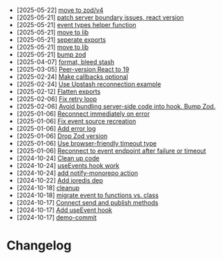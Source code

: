 - [2025-05-22] [move to zod/v4](https://github.com/RubricLab/events/commit/b401a1445fa89a2712930ab07f3fa1992098a746)
- [2025-05-21] [patch server boundary issues, react version](https://github.com/RubricLab/events/commit/c628959e5c7c928a8ba0091cb3c9f604f49a7c79)
- [2025-05-21] [event types helper function](https://github.com/RubricLab/events/commit/f64f8ff4868b748f7119694caa0002e0f82b5f15)
- [2025-05-21] [move to lib](https://github.com/RubricLab/events/commit/89a6317f1e9a63e6ec8b2a33e8e99db05a42201d)
- [2025-05-21] [seperate exports](https://github.com/RubricLab/events/commit/2efc31f4715d6e29721ef2c47842774095cac8d1)
- [2025-05-21] [move to lib](https://github.com/RubricLab/events/commit/cdecc9977dbef7a36a6d7e491cd7dc831b4328d4)
- [2025-05-21] [bump zod](https://github.com/RubricLab/events/commit/23c8768b682edfae2e7bd9fb228f85d98ccf07bc)
- [2025-04-07] [format, bleed stash](https://github.com/RubricLab/events/commit/671ff00a2cc819059a02437c3d38d4e879206946)
- [2025-03-05] [Peer-version React to 19](https://github.com/RubricLab/events/commit/c63acd11e8d49c4eca24145d519eeb8048ba9553)
- [2025-02-24] [Make callbacks optional](https://github.com/RubricLab/events/commit/f5d83a9e54c2b1a2dc251ec278b5b1c3952a2bfd)
- [2025-02-24] [Use Upstash reconnection example](https://github.com/RubricLab/events/commit/67b03b6b9a4b4147ff4fbed16e31fe6076747ef3)
- [2025-02-12] [Flatten exports](https://github.com/RubricLab/events/commit/2dc974ac8fb40398f4759016f72f327ef5b1d532)
- [2025-02-06] [Fix retry loop](https://github.com/RubricLab/events/commit/9237d47d5c2d39cf5231ea520291e0bb871c71d8)
- [2025-02-06] [Avoid bundling server-side code into hook. Bump Zod.](https://github.com/RubricLab/events/commit/d81503d74154983bfa2f9d6b2a04cddaf569d36b)
- [2025-01-06] [Reconnect immediately on error](https://github.com/RubricLab/events/commit/92bdcca1192966681afa0411f89c001bc9d6684a)
- [2025-01-06] [Fix event source recreation](https://github.com/RubricLab/events/commit/fe2eecd1044bd62c6b585ec0da170c2b2f076194)
- [2025-01-06] [Add error log](https://github.com/RubricLab/events/commit/ddc3710d64c57c8396b262c479a11e06ac7a2c75)
- [2025-01-06] [Drop Zod version](https://github.com/RubricLab/events/commit/9a7941f9b63ef530410fbc49d60fe6b4e7faa6d8)
- [2025-01-06] [Use browser-friendly timeout type](https://github.com/RubricLab/events/commit/12542ba319de946b825e703a5c1f6a3903a2402c)
- [2025-01-06] [Reconnect to event endpoint after failure or timeout](https://github.com/RubricLab/events/commit/04b943be5d413d3e3d7c8316a794c1a69e0f6627)
- [2024-10-24] [Clean up code](https://github.com/RubricLab/events/commit/1779a672ef8a5771e4b77e62e7c3ba49b985c375)
- [2024-10-24] [useEvents hook work](https://github.com/RubricLab/events/commit/13bc06d3e26fd6d374b66bf95c43253471f3c925)
- [2024-10-24] [add notify-monorepo action](https://github.com/RubricLab/events/commit/58b8bb61af0a633d7f36d5aa78f9f26bec076bc2)
- [2024-10-22] [Add ioredis dep](https://github.com/RubricLab/events/commit/37850e8e16a8127c92d7340ff3a3ca7ae6b8c1fe)
- [2024-10-18] [cleanup](https://github.com/RubricLab/events/commit/2bda73ee524180ead7b55f3c7ee367da9f095c65)
- [2024-10-18] [migrate event to functions vs. class](https://github.com/RubricLab/events/commit/5be674bb0013563b2c897742e676d6a059318dec)
- [2024-10-17] [Connect send and publish methods](https://github.com/RubricLab/events/commit/417145ada1f17d31be2a5f4f962badb662be601f)
- [2024-10-17] [Add useEvent hook](https://github.com/RubricLab/events/commit/d73ace219e6efd841ae811c91fc1543e32c5e2f9)
- [2024-10-17] [demo-commit](https://github.com/RubricLab/events/commit/816cea8d14674a7120242d9ea29b5611dad28be9)
# Changelog

